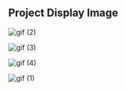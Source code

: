 ## Project Display Image


![gif (2)](https://user-images.githubusercontent.com/61032852/177663631-30a0fa0f-ec1a-43dd-9ad5-cdb1a394f9c7.gif)



![gif (3)](https://user-images.githubusercontent.com/61032852/177663518-cfe50c38-28cf-4fa7-9f4b-583946150897.gif)



![gif (4)](https://user-images.githubusercontent.com/61032852/177665067-9d809921-2188-441d-acc9-547f99c9f13f.gif)



![gif (1)](https://user-images.githubusercontent.com/61032852/177565183-003d20f8-4b70-489d-9fc9-eb41874ae514.gif)

